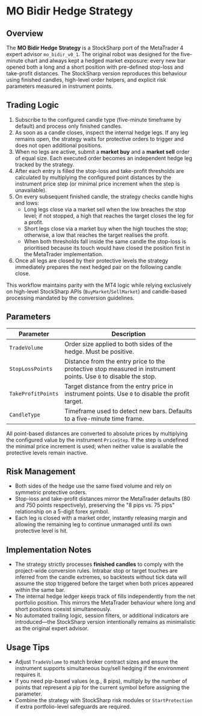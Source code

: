 # MO Bidir Hedge Strategy

## Overview
The **MO Bidir Hedge Strategy** is a StockSharp port of the MetaTrader 4 expert advisor `mo_bidir_v0_1`. The original robot was designed for the five-minute chart and always kept a hedged market exposure: every new bar opened both a long and a short position with pre-defined stop-loss and take-profit distances. The StockSharp version reproduces this behaviour using finished candles, high-level order helpers, and explicit risk parameters measured in instrument points.

## Trading Logic
1. Subscribe to the configured candle type (five-minute timeframe by default) and process only finished candles.
2. As soon as a candle closes, inspect the internal hedge legs. If any leg remains open, the strategy waits for protective orders to trigger and does not open additional positions.
3. When no legs are active, submit a **market buy** and a **market sell** order of equal size. Each executed order becomes an independent hedge leg tracked by the strategy.
4. After each entry is filled the stop-loss and take-profit thresholds are calculated by multiplying the configured point distances by the instrument price step (or minimal price increment when the step is unavailable).
5. On every subsequent finished candle, the strategy checks candle highs and lows:
   - Long legs close via a market sell when the low breaches the stop level; if not stopped, a high that reaches the target closes the leg for a profit.
   - Short legs close via a market buy when the high touches the stop; otherwise, a low that reaches the target realises the profit.
   - When both thresholds fall inside the same candle the stop-loss is prioritised because its touch would have closed the position first in the MetaTrader implementation.
6. Once all legs are closed by their protective levels the strategy immediately prepares the next hedged pair on the following candle close.

This workflow maintains parity with the MT4 logic while relying exclusively on high-level StockSharp APIs (`BuyMarket`/`SellMarket`) and candle-based processing mandated by the conversion guidelines.

## Parameters
| Parameter | Description |
|-----------|-------------|
| `TradeVolume` | Order size applied to both sides of the hedge. Must be positive. |
| `StopLossPoints` | Distance from the entry price to the protective stop measured in instrument points. Use `0` to disable the stop. |
| `TakeProfitPoints` | Target distance from the entry price in instrument points. Use `0` to disable the profit target. |
| `CandleType` | Timeframe used to detect new bars. Defaults to a five-minute time frame. |

All point-based distances are converted to absolute prices by multiplying the configured value by the instrument `PriceStep`. If the step is undefined the minimal price increment is used; when neither value is available the protective levels remain inactive.

## Risk Management
- Both sides of the hedge use the same fixed volume and rely on symmetric protective orders.
- Stop-loss and take-profit distances mirror the MetaTrader defaults (80 and 750 points respectively), preserving the "8 pips vs. 75 pips" relationship on a 5-digit forex symbol.
- Each leg is closed with a market order, instantly releasing margin and allowing the remaining leg to continue unmanaged until its own protective level is hit.

## Implementation Notes
- The strategy strictly processes **finished candles** to comply with the project-wide conversion rules. Intrabar stop or target touches are inferred from the candle extremes, so backtests without tick data will assume the stop triggered before the target when both prices appeared within the same bar.
- The internal hedge ledger keeps track of fills independently from the net portfolio position. This mirrors the MetaTrader behaviour where long and short positions coexist simultaneously.
- No automated trailing logic, session filters, or additional indicators are introduced—the StockSharp version intentionally remains as minimalistic as the original expert advisor.

## Usage Tips
- Adjust `TradeVolume` to match broker contract sizes and ensure the instrument supports simultaneous buy/sell hedging if the environment requires it.
- If you need pip-based values (e.g., 8 pips), multiply by the number of points that represent a pip for the current symbol before assigning the parameter.
- Combine the strategy with StockSharp risk modules or `StartProtection` if extra portfolio-level safeguards are required.
